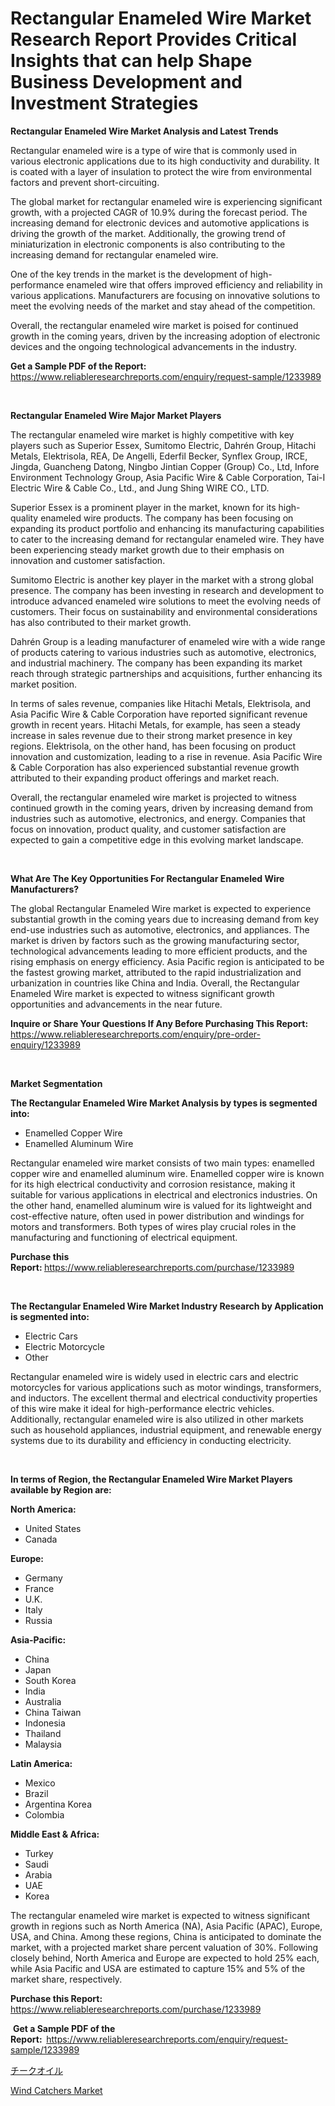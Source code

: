 <p><h1>Rectangular Enameled Wire Market Research Report Provides Critical Insights that can help Shape Business Development and Investment Strategies</h1></p><p><strong>Rectangular Enameled Wire Market Analysis and Latest Trends</strong></p>
<p><p>Rectangular enameled wire is a type of wire that is commonly used in various electronic applications due to its high conductivity and durability. It is coated with a layer of insulation to protect the wire from environmental factors and prevent short-circuiting.</p><p>The global market for rectangular enameled wire is experiencing significant growth, with a projected CAGR of 10.9% during the forecast period. The increasing demand for electronic devices and automotive applications is driving the growth of the market. Additionally, the growing trend of miniaturization in electronic components is also contributing to the increasing demand for rectangular enameled wire.</p><p>One of the key trends in the market is the development of high-performance enameled wire that offers improved efficiency and reliability in various applications. Manufacturers are focusing on innovative solutions to meet the evolving needs of the market and stay ahead of the competition.</p><p>Overall, the rectangular enameled wire market is poised for continued growth in the coming years, driven by the increasing adoption of electronic devices and the ongoing technological advancements in the industry.</p></p>
<p><strong>Get a Sample PDF of the Report:&nbsp;</strong> <a href="https://www.reliableresearchreports.com/enquiry/request-sample/1233989">https://www.reliableresearchreports.com/enquiry/request-sample/1233989</a></p>
<p>&nbsp;</p>
<p><strong>Rectangular Enameled Wire Major Market Players</strong></p>
<p><p>The rectangular enameled wire market is highly competitive with key players such as Superior Essex, Sumitomo Electric, Dahrén Group, Hitachi Metals, Elektrisola, REA, De Angelli, Ederfil Becker, Synflex Group, IRCE, Jingda, Guancheng Datong, Ningbo Jintian Copper (Group) Co., Ltd, Infore Environment Technology Group, Asia Pacific Wire & Cable Corporation, Tai-I Electric Wire & Cable Co., Ltd., and Jung Shing WIRE CO., LTD.</p><p>Superior Essex is a prominent player in the market, known for its high-quality enameled wire products. The company has been focusing on expanding its product portfolio and enhancing its manufacturing capabilities to cater to the increasing demand for rectangular enameled wire. They have been experiencing steady market growth due to their emphasis on innovation and customer satisfaction.</p><p>Sumitomo Electric is another key player in the market with a strong global presence. The company has been investing in research and development to introduce advanced enameled wire solutions to meet the evolving needs of customers. Their focus on sustainability and environmental considerations has also contributed to their market growth.</p><p>Dahrén Group is a leading manufacturer of enameled wire with a wide range of products catering to various industries such as automotive, electronics, and industrial machinery. The company has been expanding its market reach through strategic partnerships and acquisitions, further enhancing its market position.</p><p>In terms of sales revenue, companies like Hitachi Metals, Elektrisola, and Asia Pacific Wire & Cable Corporation have reported significant revenue growth in recent years. Hitachi Metals, for example, has seen a steady increase in sales revenue due to their strong market presence in key regions. Elektrisola, on the other hand, has been focusing on product innovation and customization, leading to a rise in revenue. Asia Pacific Wire & Cable Corporation has also experienced substantial revenue growth attributed to their expanding product offerings and market reach. </p><p>Overall, the rectangular enameled wire market is projected to witness continued growth in the coming years, driven by increasing demand from industries such as automotive, electronics, and energy. Companies that focus on innovation, product quality, and customer satisfaction are expected to gain a competitive edge in this evolving market landscape.</p></p>
<p>&nbsp;</p>
<p><strong>What Are The Key Opportunities For Rectangular Enameled Wire Manufacturers?</strong></p>
<p><p>The global Rectangular Enameled Wire market is expected to experience substantial growth in the coming years due to increasing demand from key end-use industries such as automotive, electronics, and appliances. The market is driven by factors such as the growing manufacturing sector, technological advancements leading to more efficient products, and the rising emphasis on energy efficiency. Asia Pacific region is anticipated to be the fastest growing market, attributed to the rapid industrialization and urbanization in countries like China and India. Overall, the Rectangular Enameled Wire market is expected to witness significant growth opportunities and advancements in the near future.</p></p>
<p><strong>Inquire or Share Your Questions If Any Before Purchasing This Report:</strong> <a href="https://www.reliableresearchreports.com/enquiry/pre-order-enquiry/1233989">https://www.reliableresearchreports.com/enquiry/pre-order-enquiry/1233989</a></p>
<p>&nbsp;</p>
<p><strong>Market Segmentation</strong></p>
<p><strong>The Rectangular Enameled Wire Market Analysis by types is segmented into:</strong></p>
<p><ul><li>Enamelled Copper Wire</li><li>Enamelled Aluminum Wire</li></ul></p>
<p><p>Rectangular enameled wire market consists of two main types: enamelled copper wire and enamelled aluminum wire. Enamelled copper wire is known for its high electrical conductivity and corrosion resistance, making it suitable for various applications in electrical and electronics industries. On the other hand, enamelled aluminum wire is valued for its lightweight and cost-effective nature, often used in power distribution and windings for motors and transformers. Both types of wires play crucial roles in the manufacturing and functioning of electrical equipment.</p></p>
<p><strong>Purchase this Report:&nbsp;</strong><a href="https://www.reliableresearchreports.com/purchase/1233989">https://www.reliableresearchreports.com/purchase/1233989</a></p>
<p>&nbsp;</p>
<p><strong>The Rectangular Enameled Wire Market Industry Research by Application is segmented into:</strong></p>
<p><ul><li>Electric Cars</li><li>Electric Motorcycle</li><li>Other</li></ul></p>
<p><p>Rectangular enameled wire is widely used in electric cars and electric motorcycles for various applications such as motor windings, transformers, and inductors. The excellent thermal and electrical conductivity properties of this wire make it ideal for high-performance electric vehicles. Additionally, rectangular enameled wire is also utilized in other markets such as household appliances, industrial equipment, and renewable energy systems due to its durability and efficiency in conducting electricity.</p></p>
<p>&nbsp;</p>
<p><strong>In terms of Region, the Rectangular Enameled Wire Market Players available by Region are:</strong></p>
<p>
    <p> <strong> North America: </strong>
        <ul>
            <li>United States</li>
            <li>Canada</li>
        </ul>
        </p> 
    <p> <strong> Europe: </strong>
        <ul>
            <li>Germany</li>
            <li>France</li>
            <li>U.K.</li>
            <li>Italy</li>
            <li>Russia</li>
        </ul>
        </p> 
    <p> <strong> Asia-Pacific: </strong>
        <ul>
            <li>China</li>
            <li>Japan</li>
            <li>South Korea</li>
            <li>India</li>
            <li>Australia</li>
            <li>China Taiwan</li>
            <li>Indonesia</li>
            <li>Thailand</li>
            <li>Malaysia</li>
        </ul>
        </p> 
    <p> <strong> Latin America: </strong>
        <ul>
            <li>Mexico</li>
            <li>Brazil</li>
            <li>Argentina Korea</li>
            <li>Colombia</li>
        </ul>
        </p> 
    <p> <strong> Middle East & Africa: </strong>
        <ul>
            <li>Turkey</li>
            <li>Saudi</li>
            <li>Arabia</li>
            <li>UAE</li>
            <li>Korea</li>
        </ul>
    </p>
    </p>
<p><p>The rectangular enameled wire market is expected to witness significant growth in regions such as North America (NA), Asia Pacific (APAC), Europe, USA, and China. Among these regions, China is anticipated to dominate the market, with a projected market share percent valuation of 30%. Following closely behind, North America and Europe are expected to hold 25% each, while Asia Pacific and USA are estimated to capture 15% and 5% of the market share, respectively.</p></p>
<p><strong>Purchase this Report: </strong><a href="https://www.reliableresearchreports.com/purchase/1233989">https://www.reliableresearchreports.com/purchase/1233989</a></p>
<p>&nbsp;<strong>Get a Sample PDF of the Report:&nbsp;&nbsp;</strong><a href="https://www.reliableresearchreports.com/enquiry/request-sample/1233989">https://www.reliableresearchreports.com/enquiry/request-sample/1233989</a></p>
<p><strong></strong></p>
<p><p><a href="https://github.com/oafhukehf4709715/Market-Research-Report-List-1/blob/main/521025016376.md">チークオイル</a></p><p><a href="https://github.com/WillieWoodard/Market-Research-Report-List-4/blob/main/wind-catchers-market.md">Wind Catchers Market</a></p></p>